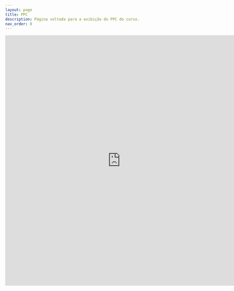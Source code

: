 ```yaml
---
layout: page
title: PPC
description: Página voltada para a exibição do PPC do curso.
nav_order: 8
---
```


<iframe src="https://docs.google.com/gview?url=https://organizadorif.github.io/COMP4/assets/pdfs/ppc.pdf&embedded=true" style="width:735px; height:800px;" frameborder="0"></iframe>
